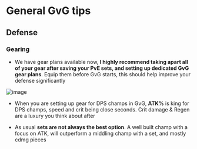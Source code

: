 # General GvG tips


## Defense

### Gearing 

- We have gear plans available now, **I highly recommend taking apart all of your gear after saving your PvE sets, and setting up dedicated GvG gear plans**. Equip them before GvG starts, this should help improve your defense significantly
  
![image](https://github.com/Pink-Peanuts/wor-stuff/assets/144652551/2d05f4f6-6ac8-436c-97d4-2d3f13641be0)

- When you are setting up gear for DPS champs in GvG, **ATK%** is king for DPS champs, speed and crit being close seconds. Crit damage & Regen are a luxury you think about after

- As usual **sets are not always the best option**. A well built champ with a focus on ATK, will outperform a middling champ with a set, and mostly cdmg pieces
